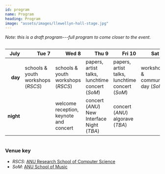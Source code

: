 ```yaml
---
id: program
name: Program
heading: Program
image: "assets/images/llewellyn-hall-stage.jpg"
---
```


_Note: this is a draft program---full program to come closer to the event._

<style>
table .heading {
  padding: 8px;
  font-weight: bold;
  text-align: right;
}
</style>

<div style="overflow-x: scroll;">
<table class="table">
  <thead class="heading">
    <tr>
      <th>July</th>
      <th>Tue 7</th>
      <th>Wed 8</th>
      <th>Thu 9</th>
      <th>Fri 10</th>
      <th>Sat 11</th>
    </tr>
  </thead>
  <tbody>
    <tr>
      <td class="heading">day</td>
      <td>schools &amp; youth workshops (<em>RSCS</em>)</td>
      <td>schools &amp; youth workshops (<em>RSCS</em>)</td>
      <td>papers, artist talks, lunchtime concert (<em>SoM</em>)</td>
      <td>papers, artist talks, lunchtime concert (<em>SoM</em>)</td>
      <td>workshops &amp; community day (<em>SoM</em>)</td>
    </tr>
    <tr>
      <td class="heading">night</td>
      <td>&nbsp;</td>
      <td>welcome reception, keynote and concert</td>
      <td>concert (<em>ANU</em>)<br>New Interface Night (<em>TBA</em>)</td>
      <td>concert (<em>ANU</em>)<br>algorave (<em>TBA</em>)</td>
      <td>&nbsp;</td>
    </tr>
  </tbody>
</table>
</div>

### Venue key

- _RSCS_: [ANU Research School of Computer Science](https://cs.anu.edu.au)
- _SoM_: [ANU School of Music](https://music.cass.anu.edu.au)
